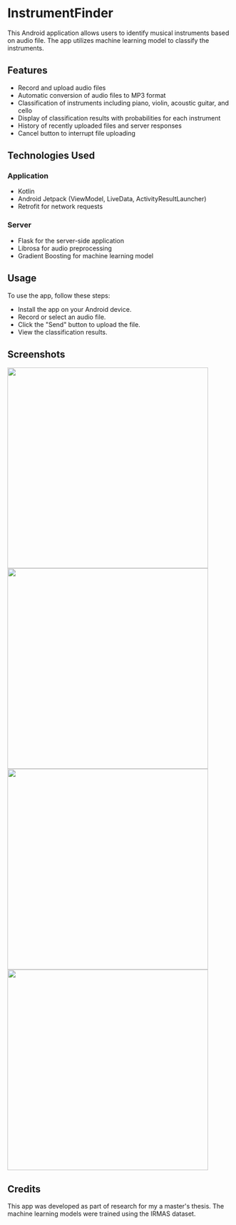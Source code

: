# InstrumentFinder

This Android application allows users to identify musical instruments based on audio file. The app utilizes machine learning model to classify the instruments.

 ## Features

- Record and upload audio files
- Automatic conversion of audio files to MP3 format
- Classification of instruments including piano, violin, acoustic guitar, and cello
- Display of classification results with probabilities for each instrument
- History of recently uploaded files and server responses
- Cancel button to interrupt file uploading

## Technologies Used
### Application
- Kotlin
- Android Jetpack (ViewModel, LiveData, ActivityResultLauncher)
- Retrofit for network requests
### Server
- Flask for the server-side application
- Librosa for audio preprocessing
- Gradient Boosting for machine learning model

## Usage

To use the app, follow these steps:

- Install the app on your Android device.
- Record or select an audio file.
- Click the "Send" button to upload the file.
- View the classification results.

## Screenshots
<img src="https://github.com/Iaura-w/InstrumentFinder/assets/26602440/81be471e-3d4a-4a77-ab22-89003ca422d3" height="450">
<img src="https://github.com/Iaura-w/InstrumentFinder/assets/26602440/f724d8e0-0015-4dec-a4c5-e6eb4ba51c32" height="450">
<img src="https://github.com/Iaura-w/InstrumentFinder/assets/26602440/dd6636a3-1305-4305-919b-535de943555d" height="450">
<img src="https://github.com/Iaura-w/InstrumentFinder/assets/26602440/e71c23f4-1fe5-459d-a39f-36478d3ed777" height="450">

## Credits

This app was developed as part of research for my a master's thesis. The machine learning models were trained using the IRMAS dataset.

